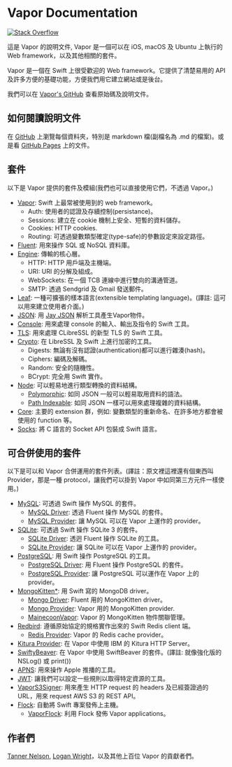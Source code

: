 # Vapor Documentation

[![Stack Overflow](https://img.shields.io/stackexchange/stackoverflow/t/vapor.svg)](http://stackoverflow.com/questions/tagged/vapor)

這是 Vapor 的說明文件, Vapor 是一個可以在 iOS, macOS 及 Ubuntu 上執行的 Web framework，以及其他相關的套件。

Vapor 是一個在 Swift 上很受歡迎的 Web framework。它提供了清楚易用的 API 及許多方便的基礎功能，方便我們用它建立網站或是後台。

我們可以在 [Vapor's GitHub](https://github.com/vapor/vapor) 查看原始碼及說明文件。

## 如何閱讀說明文件

在 [GitHub](https://github.com/vapor/documentation) 上瀏覽每個資料夾，特別是 markdown 檔(副檔名為 .md 的檔案)。或是看 [GitHub Pages](https://vapor.github.io/documentation/) 上的文件。

## 套件
以下是 Vapor 提供的套件及模組(我們也可以直接使用它們，不透過 Vapor。)

- [Vapor](https://github.com/vapor/vapor): Swift 上最常被使用到的 web framework。
	- Auth: 使用者的認證及存續控制(persistance)。
	- Sessions: 建立在 cookie 機制上安全、短暫的資料儲存。
	- Cookies: HTTP cookies.
	- Routing: 可透過變數類型確定(type-safe)的參數設定來設定路徑。
- [Fluent](https://github.com/vapor/fluent): 用來操作 SQL 或 NoSQL 資料庫。
- [Engine](https://github.com/vapor/engine): 傳輸的核心層。
	- HTTP: HTTP 用戶端及主機端。
	- URI: URI 的分解及組成。
	- WebSockets: 在一個 TCB 連線中進行雙向的溝通管道。
	- SMTP: 透過 Sendgrid 及 Gmail 發送郵件。
- [Leaf](https://github.com/vapor/leaf): 一種可擴張的樣本語言(extensible templating language)。(譯註: 這可以用來建立使用者介面。)
- [JSON](https://github.com/vapor/json): 用 [Jay JSON]((https://github.com/dantoml/jay)) 解析工具產生Vapor物件。
- [Console](https://github.com/vapor/console): 用來處理 console 的輸入、輸出及指令的 Swift 工具。
- [TLS](https://github.com/vapor/tls): 用來處理 CLibreSSL 的新型 TLS 的 Swift 工具。
- [Crypto](https://github.com/vapor/crypto): 在 LibreSSL 及 Swift 上進行加密的工具。
	- Digests: 無論有沒有認證(authentication)都可以進行雜湊(hash)。
	- Ciphers: 編碼及解碼。
	- Random: 安全的隨機性。
	- BCrypt: 完全用 Swift 實作。
- [Node](https://github.com/vapor/node): 可以輕易地進行類型轉換的資料結構。
	- [Polymorphic](https://github.com/vapor/polymorphic): 如同 JSON 一般可以輕易取用資料的語法。
	- [Path Indexable](https://github.com/vapor/path-indexable): 如同 JSON 一樣可以用來處理複雜的資料結構。
- [Core](https://github.com/vapor/core): 主要的 extension 群，例如: 變數類型的重新命名、在許多地方都會被使用的 function 等。
- [Socks](https://github.com/vapor/socks): 將 C 語言的 Socket API 包裝成 Swift 語言。

## 可合併使用的套件

以下是可以和 Vapor 合併運用的套件列表。(譯註：原文裡這裡還有個東西叫 Provider，那是一種 protocol，讓我們可以掛到 Vapor 中如同第三方元件一樣使用。)

- [MySQL](https://github.com/vapor/mysql): 可透過 Swift 操作 MySQL 的套件。
	- [MySQL Driver](https://github.com/vapor/mysql-driver): 透過 Fluent 操作 MySQL 的套件。
	- [MySQL Provider](https://github.com/vapor/mysql-provider): 讓 MySQL 可以在 Vapor 上運作的 provider。
- [SQLite](https://github.com/vapor/sqlite): 可透過 Swift 操作 SQLite 3 的套件。
	- [SQLite Driver](https://github.com/vapor/sqlite-driver): 透迥 Fluent 操作 SQLite 的工具。
	- [SQLite Provider](https://github.com/vapor/sqlite-provider): 讓 SQLite 可以在 Vapor 上運作的 provider。
- [PostgreSQL](https://github.com/vapor/postgresql): 用 Swift 操作 PostgreSQL 的工具。
	- [PostgreSQL Driver](https://github.com/vapor/postgresql-driver): 用 Fluent 操作 PostgreSQL 的套件。
	- [PostgreSQL Provider](https://github.com/vapor/postgresql-provider): 讓 PostgreSQL 可以運作在 Vapor 上的 provider。
- [MongoKitten*](https://github.com/OpenKitten/MongoKitten): 用 Swift 寫的 MongoDB driver。
	- [Mongo Driver](https://github.com/vapor/mongo-driver): Fluent 用的 MongoKitten driver。
	- [Mongo Provider](https://github.com/vapor/mongo-provider): Vapor 用的 MongoKitten provider.
	- [MainecoonVapor](https://github.com/OpenKitten/MainecoonVapor): Vapor 的 MongoKitten 物件關聯管理。
- [Redbird](https://github.com/vapor/redbird): 遵循原始協定的規格實作出來的 Swift Redis client 端。
	- [Redis Provider](https://github.com/vapor/redis-provider): Vapor 的 Redis cache provider。
- [Kitura Provider](https://github.com/vapor/kitura-provider): 在 Vapor 中使用 IBM 的 Kitura HTTP Server。
- [SwiftyBeaver](https://github.com/SwiftyBeaver/SwiftyBeaver-Vapor): 在 Vapor 中使用 SwiftBeaver 的套件。(譯註: 就像強化版的 NSLog() 或 print())
- [APNS](https://github.com/matthijs2704/vapor-apns): 用來操作 Apple 推播的工具。
- [JWT](https://github.com/siemensikkema/vapor-jwt): 讓我們可以設定一些規則以取得特定資源的工具。
- [VaporS3Signer](https://github.com/JustinM1/VaporS3Signer): 用來產生 HTTP request 的 headers 及已經簽證過的 URL，用來 request AWS S3 的 REST API。
- [Flock](https://github.com/jakeheis/Flock): 自動將 Swift 專案發佈上主機。
	- [VaporFlock](https://github.com/jakeheis/VaporFlock): 利用 Flock 發佈 Vapor applications。


## 作者們

[Tanner Nelson](mailto:tanner@qutheory.io), [Logan Wright](mailto:logan@qutheory.io)，以及其他上百位 Vapor 的貢獻者們。
